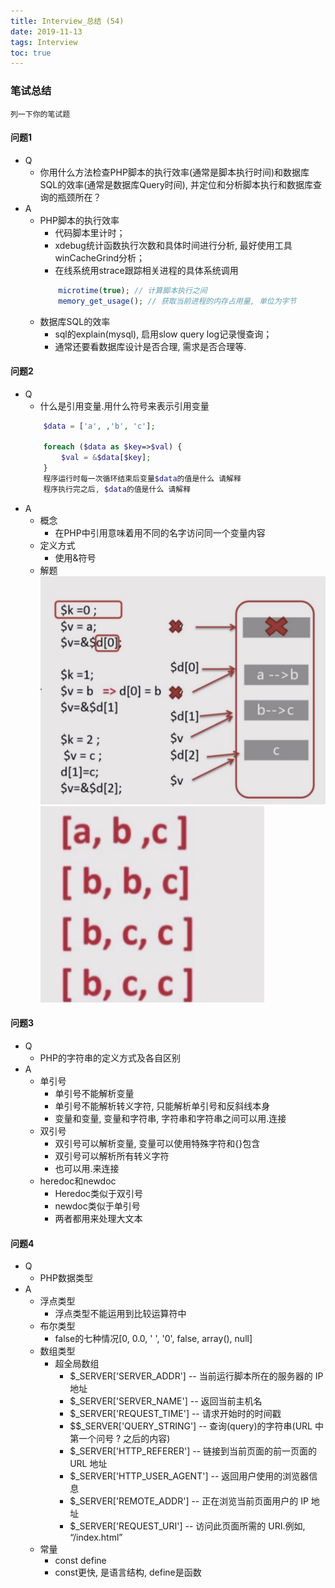 ```yaml
---
title: Interview_总结 (54)
date: 2019-11-13
tags: Interview
toc: true
---
```


### 笔试总结
    列一下你的笔试题 

<!-- more -->

#### 问题1
- Q
    * 你用什么方法检查PHP脚本的执行效率(通常是脚本执行时间)和数据库SQL的效率(通常是数据库Query时间), 并定位和分析脚本执行和数据库查询的瓶颈所在？
- A
    * PHP脚本的执行效率
        * 代码脚本里计时；
        * xdebug统计函数执行次数和具体时间进行分析, 最好使用工具winCacheGrind分析；
        * 在线系统用strace跟踪相关进程的具体系统调用
        ```php
            microtime(true); // 计算脚本执行之间
            memory_get_usage(); // 获取当前进程的内存占用量, 单位为字节
        ```
    * 数据库SQL的效率
        * sql的explain(mysql), 启用slow query log记录慢查询；
        * 通常还要看数据库设计是否合理, 需求是否合理等.

#### 问题2
- Q
    * 什么是引用变量.用什么符号来表示引用变量
    ```php
        $data = ['a', ,'b', 'c'];

        foreach ($data as $key=>$val) {
            $val = &$data[$key];
        }
        程序运行时每一次循环结束后变量$data的值是什么 请解释
        程序执行完之后, $data的值是什么 请解释
    ```
- A
    * 概念
        * 在PHP中引用意味着用不同的名字访问同一个变量内容
    * 定义方式
        * 使用&符号
    * 解题
        ![问题2解题思路](/img/20191113_1.png)
        ![问题2解题思路](/img/20191113_2.png)

#### 问题3
- Q
    * PHP的字符串的定义方式及各自区别
- A
    * 单引号
        * 单引号不能解析变量
        * 单引号不能解析转义字符, 只能解析单引号和反斜线本身
        * 变量和变量, 变量和字符串, 字符串和字符串之间可以用.连接
    * 双引号
        * 双引号可以解析变量, 变量可以使用特殊字符和{}包含
        * 双引号可以解析所有转义字符
        * 也可以用.来连接
    * heredoc和newdoc
        * Heredoc类似于双引号
        * newdoc类似于单引号
        * 两者都用来处理大文本

#### 问题4
- Q
    * PHP数据类型
- A
    * 浮点类型
        * 浮点类型不能运用到比较运算符中
    * 布尔类型
        * false的七种情况[0, 0.0, ' ', '0', false, array(), null]
    * 数组类型
        * 超全局数组
            * $_SERVER['SERVER_ADDR'] -- 当前运行脚本所在的服务器的 IP 地址
            * $_SERVER['SERVER_NAME'] -- 返回当前主机名
            * $_SERVER['REQUEST_TIME'] -- 请求开始时的时间戳
            * $$_SERVER['QUERY_STRING'] -- 查询(query)的字符串(URL 中第一个问号 ? 之后的内容)
            * $_SERVER['HTTP_REFERER'] -- 链接到当前页面的前一页面的 URL 地址
            * $_SERVER['HTTP_USER_AGENT'] -- 返回用户使用的浏览器信息
            * $_SERVER['REMOTE_ADDR'] -- 正在浏览当前页面用户的 IP 地址
            * $_SERVER['REQUEST_URI'] -- 访问此页面所需的 URI.例如, “/index.html”
    * 常量
        * const define
        * const更快, 是语言结构, define是函数